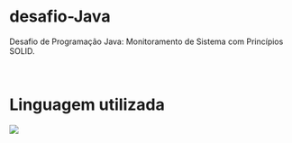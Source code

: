 # desafio-Java
Desafio de Programação Java: Monitoramento de Sistema com Princípios SOLID.


<br>

# Linguagem utilizada
<img src="https://img.shields.io/badge/java-%23ED8B00.svg?style=for-the-badge&logo=openjdk&logoColor=white"/>


